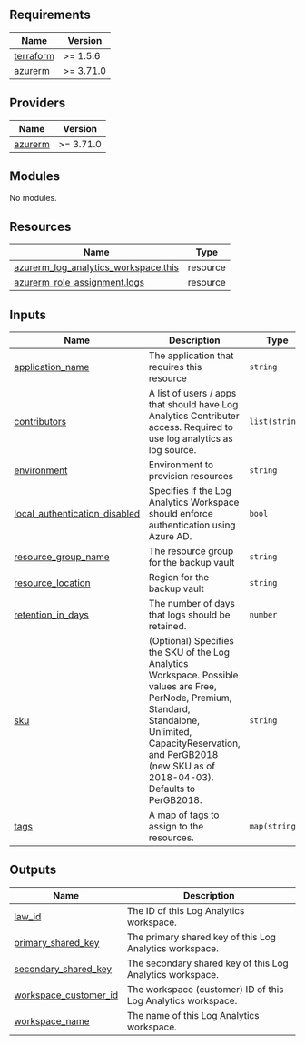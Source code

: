 ## Requirements

| Name | Version |
|------|---------|
| <a name="requirement_terraform"></a> [terraform](#requirement\_terraform) | >= 1.5.6 |
| <a name="requirement_azurerm"></a> [azurerm](#requirement\_azurerm) | >= 3.71.0 |

## Providers

| Name | Version |
|------|---------|
| <a name="provider_azurerm"></a> [azurerm](#provider\_azurerm) | >= 3.71.0 |

## Modules

No modules.

## Resources

| Name | Type |
|------|------|
| [azurerm_log_analytics_workspace.this](https://registry.terraform.io/providers/hashicorp/azurerm/latest/docs/resources/log_analytics_workspace) | resource |
| [azurerm_role_assignment.logs](https://registry.terraform.io/providers/hashicorp/azurerm/latest/docs/resources/role_assignment) | resource |

## Inputs

| Name | Description | Type | Default | Required |
|------|-------------|------|---------|:--------:|
| <a name="input_application_name"></a> [application\_name](#input\_application\_name) | The application that requires this resource | `string` | n/a | yes |
| <a name="input_contributors"></a> [contributors](#input\_contributors) | A list of users / apps that should have Log Analytics Contributer access. Required to use log analytics as log source. | `list(string)` | `[]` | no |
| <a name="input_environment"></a> [environment](#input\_environment) | Environment to provision resources | `string` | n/a | yes |
| <a name="input_local_authentication_disabled"></a> [local\_authentication\_disabled](#input\_local\_authentication\_disabled) | Specifies if the Log Analytics Workspace should enforce authentication using Azure AD. | `bool` | `true` | no |
| <a name="input_resource_group_name"></a> [resource\_group\_name](#input\_resource\_group\_name) | The resource group for the backup vault | `string` | n/a | yes |
| <a name="input_resource_location"></a> [resource\_location](#input\_resource\_location) | Region for the backup vault | `string` | `"uaenorth"` | no |
| <a name="input_retention_in_days"></a> [retention\_in\_days](#input\_retention\_in\_days) | The number of days that logs should be retained. | `number` | `90` | no |
| <a name="input_sku"></a> [sku](#input\_sku) | (Optional) Specifies the SKU of the Log Analytics Workspace. Possible values are Free, PerNode, Premium, Standard, Standalone, Unlimited, CapacityReservation, and PerGB2018 (new SKU as of 2018-04-03). Defaults to PerGB2018. | `string` | `"PerGB2018"` | no |
| <a name="input_tags"></a> [tags](#input\_tags) | A map of tags to assign to the resources. | `map(string)` | `{}` | no |

## Outputs

| Name | Description |
|------|-------------|
| <a name="output_law_id"></a> [law\_id](#output\_law\_id) | The ID of this Log Analytics workspace. |
| <a name="output_primary_shared_key"></a> [primary\_shared\_key](#output\_primary\_shared\_key) | The primary shared key of this Log Analytics workspace. |
| <a name="output_secondary_shared_key"></a> [secondary\_shared\_key](#output\_secondary\_shared\_key) | The secondary shared key of this Log Analytics workspace. |
| <a name="output_workspace_customer_id"></a> [workspace\_customer\_id](#output\_workspace\_customer\_id) | The workspace (customer) ID of this Log Analytics workspace. |
| <a name="output_workspace_name"></a> [workspace\_name](#output\_workspace\_name) | The name of this Log Analytics workspace. |
